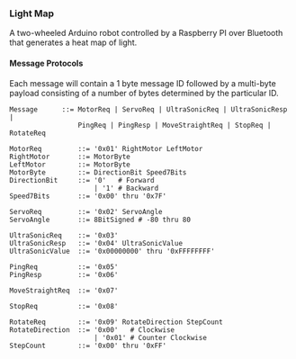 ### Light Map ###
A two-wheeled Arduino robot controlled by a Raspberry PI over Bluetooth that generates a heat map of light.

#### Message Protocols ####
Each message will contain a 1 byte message ID followed by a multi-byte
payload consisting of a number of bytes determined by the particular ID.

```
Message      ::= MotorReq | ServoReq | UltraSonicReq | UltraSonicResp |
                 PingReq | PingResp | MoveStraightReq | StopReq | RotateReq

MotorReq         ::= '0x01' RightMotor LeftMotor
RightMotor       ::= MotorByte
LeftMotor        ::= MotorByte
MotorByte        ::= DirectionBit Speed7Bits
DirectionBit     ::= '0'   # Forward
                     | '1' # Backward
Speed7Bits       ::= '0x00' thru '0x7F'

ServoReq         ::= '0x02' ServoAngle
ServoAngle       ::= 8BitSigned # -80 thru 80

UltraSonicReq    ::= '0x03'
UltraSonicResp   ::= '0x04' UltraSonicValue
UltraSonicValue  ::= '0x00000000' thru '0xFFFFFFFF'

PingReq          ::= '0x05'
PingResp         ::= '0x06'

MoveStraightReq  ::= '0x07'

StopReq          ::= '0x08'

RotateReq        ::= '0x09' RotateDirection StepCount
RotateDirection  ::= '0x00'   # Clockwise
                     | '0x01' # Counter Clockwise
StepCount        ::= '0x00' thru '0xFF'

```
